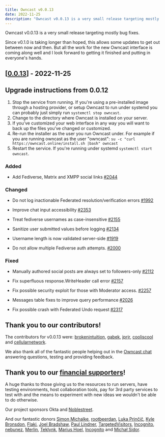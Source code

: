 ```yaml
---
title: Owncast v0.0.13
date: 2022-11-25
description: "Owncast v0.0.13 is a very small release targeting mostly bug fixes."
---
```


Owncast v0.0.13 is a very small release targeting mostly bug fixes.

Since v0.1.0 is taking longer than hoped, this allows some updates to get out between now and then. But all the work for the new Owncast interface is coming along well and I look forward to getting it finished and putting in everyone's hands.

## [[0.0.13](https://github.com/owncast/owncast/milestone/19)] - 2022-11-25

## Upgrade instructions from 0.0.12

1. Stop the service from running. If you're using a pre-installed image through a hosting provider, or setup Owncast to run under systemd you can probably just simply run `systemctl stop owncast`.
1. Change to the directory where Owncast is installed on your server.
1. If you’ve customized your web interface in any way you will want to back up the files you’ve changed or customized.
1. Re-run the installer as the user you run Owncast under. For example if you are running owncast as the user "owncast": `su -c "curl https://owncast.online/install.sh |bash" owncast`
1. Restart the service. If you're running under systemd `systemctl start owncast`.

### Added

- Add Fediverse, Matrix and XMPP social links [#2044](https://github.com/owncast/owncast/pull/2044)

### Changed

- Do not log inactionable Federated resolution/verification errors [#1992](https://github.com/owncast/owncast/issues/1992)

- Improve chat input accessibility [#2353](https://github.com/owncast/owncast/pull/2353)

- Treat fediverse usernames as case-insensitive [#2155](https://github.com/owncast/owncast/pull/2155)

- Sanitize user submitted values before logging [#2134](https://github.com/owncast/owncast/pull/2134)

- Username length is now validated server-side [#1919](https://github.com/owncast/owncast/issues/1919)

- Do not allow multiple Fediverse auth attempts. [#2000](https://github.com/owncast/owncast/issues/2000)

### Fixed

- Manually authored social posts are always set to followers-only [#2112](https://github.com/owncast/owncast/issues/2112)

- Fix superfluous response.WriteHeader call error [#2157](https://github.com/owncast/owncast/issues/2157)

- Fix possible security exploit for those with Moderator access. [#2257](https://github.com/owncast/owncast/pull/2257)

- Messages table fixes to improve query performance [#2026](https://github.com/owncast/owncast/pull/2026)

- Fix possible crash with Federated Undo request [#2317](https://github.com/owncast/owncast/pull/2317)

## Thank you to our contributors!

The contributors for v0.0.13 were:
[brokenintuition](https://github.com/brokenintuition), [gabek](https://github.com/gabek), [jprjr](https://github.com/jprjr), [cooliscool](https://github.com/cooliscool) and [cellularnetwork](https://github.com/cellularnetwork).

We also thank all of the fantastic people helping out in the [Owncast chat](https://owncast.rocket.chat) answering questions, testing and providing feedback.

## Thank you to our [financial supporters](https://opencollective.com/owncast)!

A huge thanks to those giving us to the resources to run servers, have testing environments, host collaboration tools, pay for 3rd party services to test with and the means to experiment with new ideas we wouldn't be able to do otherwise.

Our project sponsors Okta and [Noblestreet](https://opencollective.com/noblestreet).

And our fantastic donors [Simon Michalke](https://opencollective.com/simon-michalke), [rootbeerdan](https://opencollective.com/rootbeerdan), [Luka Prinčič](https://opencollective.com/luka-princic), [Kyle Bronsdon](https://opencollective.com/kyle-bronsdon), [Flaki](https://opencollective.com/flaki), [Joel Bradshaw](https://opencollective.com/joel-bradshaw), [Paul Lindner](https://opencollective.com/lindner), [TargetedVisitors](https://opencollective.com/targeted-traffic), [Incognito](https://opencollective.com/incognito-3b4cd5c7), [nebunez](https://opencollective.com/nebunez), [Merlin](https://opencollective.com/johnathan-shunn), [Teklynk](https://opencollective.com/teklynk), [Marius Hoel](https://opencollective.com/mhoel), [Incognito](https://opencollective.com/user-5bdb86e0) and [Michał Sidor](https://opencollective.com/michcio).
